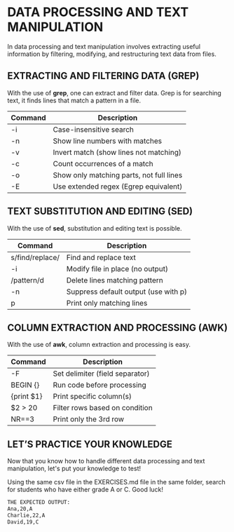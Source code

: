 # DATA PROCESSING AND TEXT MANIPULATION
In data processing and text manipulation involves extracting useful information by filtering, modifying, and restructuring text data from files.

## EXTRACTING AND FILTERING DATA (GREP)
With the use of **grep**, one can extract and filter data. Grep is for searching text, it finds lines that match a pattern in a file.

| Command | Description |
| ----------- | ----------- |
| -i | Case-insensitive search |
| -n | Show line numbers with matches |
| -v | Invert match (show lines not matching) |
| -c | Count occurrences of a match |
| -o | Show only matching parts, not full lines |
| -E | Use extended regex (Egrep equivalent) |

## TEXT SUBSTITUTION AND EDITING (SED)
With the use of **sed**, substitution and editing text is possible.

| Command | Description |
| ----------- | ----------- |
| s/find/replace/ | Find and replace text |
| -i | Modify file in place (no output) |
| /pattern/d | Delete lines matching pattern |
| -n | Suppress default output (use with p) |
| p | Print only matching lines |

## COLUMN EXTRACTION AND PROCESSING (AWK)
With the use of **awk**, column extraction and processing is easy.

| Command | Description |
| ----------- | ----------- |
| -F | Set delimiter (field separator) |
| BEGIN {} | Run code before processing |
| {print $1} | Print specific column(s) |
| $2 > 20 | Filter rows based on condition |
| NR==3 | Print only the 3rd row |

## LET’S PRACTICE YOUR KNOWLEDGE
Now that you know how to handle different data processing and text manipulation, let's put your knowledge to test! 

Using the same csv file in the EXERCISES.md file in the same folder, search for students who have either grade A or C. Good luck!
```bash
THE EXPECTED OUTPUT:
Ana,20,A
Charlie,22,A
David,19,C
```
